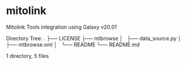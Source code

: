 # mitolink
Mitolink Tools integration using Galaxy v20.01

Directory Tree:
.
├── LICENSE
├── mtbrowse
│   ├── data_source.py
│   ├── mtbrowse.xml
│   └── README
└── README.md

1 directory, 5 files
